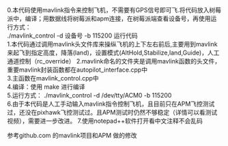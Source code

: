 0.本代码使用mavlink指令来控制飞机，不需要有GPS信号即可飞.将代码放入树莓派中，编译；用数据线将树莓派和apm连接，在树莓派端查看设备号，再使用运行方式：   
./mavlink_control -d 设备号 -b 115200 运行代码  
1.本代码通过调用mavlink头文件库来操纵飞机的上下左右前后,主要用到mavlink来起飞到指定高度，降落(land)，设置模式(AltHold,Stabilize,land,Guide)，人工通道控制（rc_override） 
2.mavlink命名的文件夹是调用mavlink函数的头文件，重要mavlink封装函数都在autopilot_interface.cpp中  
3.主函数在mavlink_control.cpp中  
4.编译：使用 make 进行编译  
5.运行方式： ./mavlink_control -d /dev/tty/ACM0 -b 115200  
6.由于本代码是人工手动输入mavlink指令控制飞机，且目前只在APM飞控测试过，还没在pixhawk飞控测试过。且APM测试时仍然不够稳定（详情可以看测试视频），需要进一步改进。 
7.使用notepad++软件打开看中文注释不会乱码   

参考github.com 的mavlink项目和APM 做的修改  
